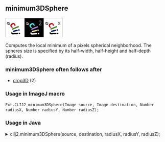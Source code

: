 ## minimum3DSphere
<img src="images/mini_clij1_logo.png"/><img src="images/mini_clij2_logo.png"/><img src="images/mini_clijx_logo.png"/>

Computes the local minimum of a pixels spherical neighborhood. The spheres size is specified by 
its half-width, half-height and half-depth (radius).

### minimum3DSphere often follows after
* <a href="reference_crop3D">crop3D</a> (2)


### Usage in ImageJ macro
```
Ext.CLIJ2_minimum3DSphere(Image source, Image destination, Number radiusX, Number radiusY, Number radiusZ);
```


### Usage in Java
<details>
<summary>
clij2.minimum3DSphere(source, destination, radiusX, radiusY, radiusZ);
</summary>
```
// init CLIJ and GPU
import net.haesleinhuepf.clij2.CLIJ2;
import net.haesleinhuepf.clij.clearcl.ClearCLBuffer;
CLIJ2 clij2 = CLIJ2.getInstance();

// get input parameters
ClearCLBuffer source = clij2.push(sourceImagePlus);
destination = clij2.create(source);
int radiusX = 10;
int radiusY = 20;
int radiusZ = 30;
```

```
// Execute operation on GPU
clij2.minimum3DSphere(source, destination, radiusX, radiusY, radiusZ);
```

```
//show result
destinationImagePlus = clij2.pull(destination);
destinationImagePlus.show();

// cleanup memory on GPU
clij2.release(source);
clij2.release(destination);
```
</details>


### Usage in Matlab
<details>
<summary>
clij2.minimum3DSphere(source, destination, radiusX, radiusY, radiusZ);
</summary>
```
% init CLIJ and GPU
clij2 = init_clatlab();

% get input parameters
source = clij2.pushMat(source_matrix);
destination = clij2.create(source);
radiusX = 10;
radiusY = 20;
radiusZ = 30;
```

```
% Execute operation on GPU
clij2.minimum3DSphere(source, destination, radiusX, radiusY, radiusZ);
```

```
% show result
destination = clij2.pullMat(destination)

% cleanup memory on GPU
clij2.release(source);
clij2.release(destination);
```
</details>


### Usage in Icy
<details>
<summary>
clij2.minimum3DSphere(source, destination, radiusX, radiusY, radiusZ);
</summary>
```
// init CLIJ and GPU
importClass(net.haesleinhuepf.clicy.CLICY);
importClass(Packages.icy.main.Icy);

clij2 = CLICY.getInstance();

// get input parameters
source_sequence = getSequence();source = clij2.pushSequence(source_sequence);
destination = clij2.create(source);
radiusX = 10;
radiusY = 20;
radiusZ = 30;
```

```
// Execute operation on GPU
clij2.minimum3DSphere(source, destination, radiusX, radiusY, radiusZ);
```

```
// show result
destination_sequence = clij2.pullSequence(destination)
Icy.addSequence(destination_sequence
// cleanup memory on GPU
clij2.release(source);
clij2.release(destination);
```
</details>




### Example scripts
<a href="https://github.com/clij/clij2-docs/blob/master/src/main/macro/minimumOctagon.ijm"><img src="images/language_macro.png" height="20"/></a> [minimumOctagon.ijm](https://github.com/clij/clij2-docs/blob/master/src/main/macro/minimumOctagon.ijm)  
<a href="https://github.com/clij/clij2-docs/blob/master/src/main/macro/oddEven.ijm"><img src="images/language_macro.png" height="20"/></a> [oddEven.ijm](https://github.com/clij/clij2-docs/blob/master/src/main/macro/oddEven.ijm)  


[Back to CLIJ2 reference](https://clij.github.io/clij2-docs/reference)
[Back to CLIJ2 documentation](https://clij.github.io/clij2-docs)

[Imprint](https://clij.github.io/imprint)
